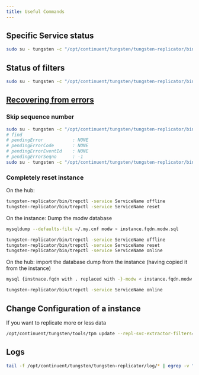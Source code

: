 ```yaml
---
title: Useful Commands
---
```


## Specific Service status

```bash
sudo su - tungsten -c "/opt/continuent/tungsten/tungsten-replicator/bin/trepctl -service {instance.fqdn . and - replaced with underscore} status"
```

## Status of filters

```bash
sudo su - tungsten -c "/opt/continuent/tungsten/tungsten-replicator/bin/trepctl status -name stages"
```

## [Recovering from errors][trterrors]

### Skip sequence number

```bash
sudo su - tungsten -c "/opt/continuent/tungsten/tungsten-replicator/bin/trepctl -service {instance.fqdn . and - replaced with underscore} status"
# find
# pendingError           : NONE
# pendingErrorCode       : NONE
# pendingErrorEventId    : NONE
# pendingErrorSeqno      : -1
sudo su - tungsten -c "/opt/continuent/tungsten/tungsten-replicator/bin/trepctl -service {instance.fqdn . and - replaced with underscore} online -skip-seqno <NUM>"
```
### Completely reset instance

On the hub:
```bash
tungsten-replicator/bin/trepctl -service ServiceName offline
tungsten-replicator/bin/trepctl -service ServiceName reset
```

On the instance:
Dump the modw database
```bash
mysqldump --defaults-file ~/.my.cnf modw > instance.fqdn.modw.sql
```

```bash
tungsten-replicator/bin/trepctl -service ServiceName offline
tungsten-replicator/bin/trepctl -service ServiceName reset
tungsten-replicator/bin/trepctl -service ServiceName online
```

On the hub:
import the database dump from the instance (having copied it from the instance)

```bash
mysql {instnace.fqdn with . replaced with -}-modw < instance.fqdn.modw.sql
```

```bash
tungsten-replicator/bin/trepctl -service ServiceName online
```

## Change Configuration of a instance

If you want to replicate more or less data

```bash
/opt/continuent/tungsten/tools/tpm update --repl-svc-extractor-filters=replicate --property=replicator.filter.replicate.ignore='moddb,mod_logger,mod_shredder,mod_hpcdb,modw_aggregates,modw_filters,modw.tmp*'
```

## Logs

```bash
tail -f /opt/continuent/tungsten/tungsten-replicator/log/* | egrep -v "BufferedFileDataInput| Protocol Received protocol heartbeat|DEBUG LogConnection|DEBUG LogFile Reading log file position"
```

[trterrors]: http://docs.continuent.com/tungsten-replicator-5.0/operations-transactions-ident.html
